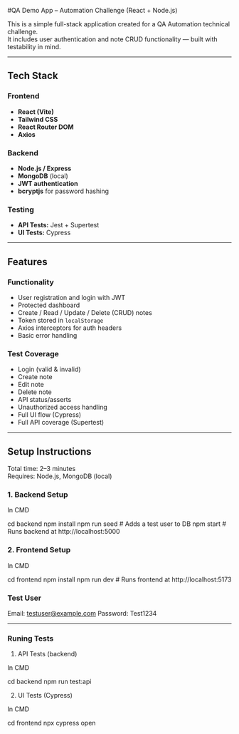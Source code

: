 #QA Demo App – Automation Challenge (React + Node.js)

This is a simple full-stack application created for a QA Automation technical challenge.  
It includes user authentication and note CRUD functionality — built with testability in mind.

---

## Tech Stack

### Frontend
- **React (Vite)**
- **Tailwind CSS**
- **React Router DOM**
- **Axios**

### Backend
- **Node.js / Express**
- **MongoDB** (local)
- **JWT authentication**
- **bcryptjs** for password hashing

### Testing
- **API Tests:** Jest + Supertest
- **UI Tests:** Cypress

---

## Features

### Functionality
- User registration and login with JWT
- Protected dashboard
- Create / Read / Update / Delete (CRUD) notes
- Token stored in `localStorage`
- Axios interceptors for auth headers
- Basic error handling

### Test Coverage
- Login (valid & invalid)
- Create note
- Edit note
- Delete note
- API status/asserts
- Unauthorized access handling
- Full UI flow (Cypress)
- Full API coverage (Supertest)

---

##  Setup Instructions

Total time: 2–3 minutes  
Requires: Node.js, MongoDB (local)

### 1. Backend Setup

In CMD

cd backend
npm install
npm run seed     # Adds a test user to DB
npm start        # Runs backend at http://localhost:5000


### 2. Frontend Setup


In CMD

cd frontend
npm install
npm run dev      # Runs frontend at http://localhost:5173


### Test User 

Email:    testuser@example.com
Password: Test1234

---

### Runing Tests 

1. API Tests (backend)

In CMD

cd backend
npm run test:api


2. UI Tests (Cypress)

In CMD

cd frontend
npx cypress open

